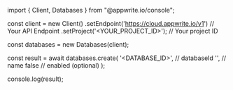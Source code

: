 import { Client, Databases } from "@appwrite.io/console";

const client = new Client()
    .setEndpoint('https://cloud.appwrite.io/v1') // Your API Endpoint
    .setProject('<YOUR_PROJECT_ID>'); // Your project ID

const databases = new Databases(client);

const result = await databases.create(
    '<DATABASE_ID>', // databaseId
    '<NAME>', // name
    false // enabled (optional)
);

console.log(result);
